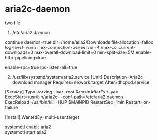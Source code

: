 # aria2c-daemon
two file
1. /etc/aria2.daemon 

continue
daemon=true
dir=/home/aria2/Downloads
file-allocation=falloc
log-level=warn
max-connection-per-server=4
max-concurrent-downloads=3
max-overall-download-limit=0
min-split-size=5M
enable-http-pipelining=true

enable-rpc=true
rpc-listen-all=true

2. /usr/lib/systemd/system/aria2.service 
[Unit]
Description=Aria2c download manager
Requires=network.target
After=dhcpcd.service
   
[Service]
Type=forking
User=root
RemainAfterExit=yes
ExecStart=/usr/bin/aria2c --conf-path=/etc/aria2.daemon
ExecReload=/usr/bin/kill -HUP $MAINPID
RestartSec=1min
Restart=on-failure
   
[Install]
WantedBy=multi-user.target


systemctl enable aria2</br>
systemctl start aria2
